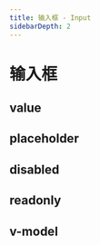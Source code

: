```yaml
---
title: 输入框 - Input 
sidebarDepth: 2
---
```

# 输入框

<input-input-demo></input-input-demo>

value 
---

<input-input-value></input-input-value>

placeholder
---

<input-input-placeholder></input-input-placeholder>

disabled
---

<input-input-disabled></input-input-disabled>

readonly
---

<input-input-readonly></input-input-readonly>

v-model
---

<input-input-v-model></input-input-v-model>
